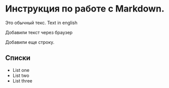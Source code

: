 # Инструкция по работе с Markdown.

Это обычный текс. Text in english

Добавили текст через браузер

Добавили еще строку.

## Списки
* List one
* List two
* List three
